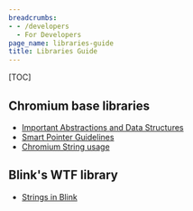 ```yaml
---
breadcrumbs:
- - /developers
  - For Developers
page_name: libraries-guide
title: Libraries Guide
---
```


[TOC]

## Chromium base libraries

*   [Important Abstractions and Data
            Structures](/developers/coding-style/important-abstractions-and-data-structures)
*   [Smart Pointer Guidelines](/developers/smart-pointer-guidelines)
*   [Chromium String usage](/developers/chromium-string-usage)

## Blink's WTF library

*   [Strings in
            Blink](https://docs.google.com/document/d/1kOCUlJdh2WJMJGDf-WoEQhmnjKLaOYRbiHz5TiGJl14/edit#)
